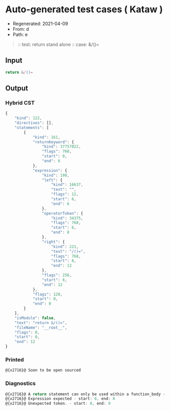 # Auto-generated test cases ( Kataw )
- Regenerated: 2021-04-09
- From: d
- Path: e
> :: test: return stand alone
> :: case: &/()=
## Input

`````js
return &/()=
`````

## Output

### Hybrid CST

```javascript
{
    "kind": 122,
    "directives": [],
    "statements": [
        {
            "kind": 161,
            "returnKeyword": {
                "kind": 37757022,
                "flags": 768,
                "start": 0,
                "end": 6
            },
            "expression": {
                "kind": 198,
                "left": {
                    "kind": 16637,
                    "text": "",
                    "flags": 12,
                    "start": 6,
                    "end": 6
                },
                "operatorToken": {
                    "kind": 34375,
                    "flags": 768,
                    "start": 6,
                    "end": 8
                },
                "right": {
                    "kind": 221,
                    "text": "/()=",
                    "flags": 768,
                    "start": 8,
                    "end": 12
                },
                "flags": 256,
                "start": 6,
                "end": 12
            },
            "flags": 128,
            "start": 0,
            "end": 0
        }
    ],
    "isModule": false,
    "text": "return &/()=",
    "fileName": "__root__",
    "flags": 0,
    "start": 0,
    "end": 12
}
```

### Printed

```javascript
@{x2716}@ Soon to be open sourced
```

### Diagnostics

```javascript
@{x2716}@ A return statement can only be used within a function_body - start: 0, end: 6
@{x2716}@ Expression expected - start: 6, end: 8
@{x2716}@ Unexpected token. - start: 8, end: 9

```

